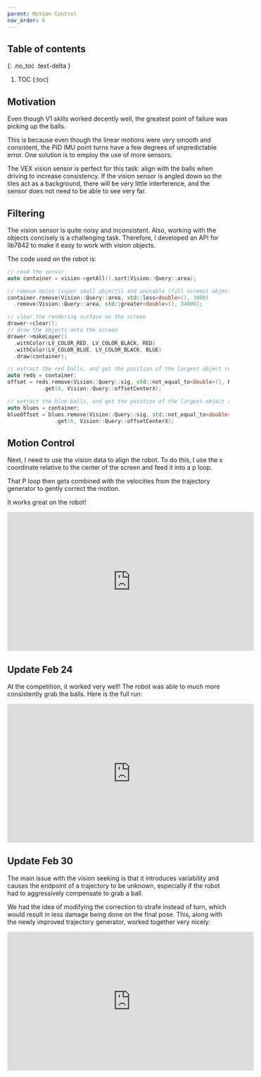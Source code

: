 ```yaml
---
parent: Motion Control
nav_order: 6
---
```


<!-- prettier-ignore-start -->
## Table of contents
{: .no_toc .text-delta }
1. TOC 
{:toc}

<!-- prettier-ignore-end -->

## Motivation

Even though V1 skills worked decently well, the greatest point of failure was
picking up the balls.

This is because even though the linear motions were very smooth and consistent,
the PID IMU point turns have a few degrees of unpredictable error. One solution
is to employ the use of more sensors.

The VEX vision sensor is perfect for this task: align with the balls when
driving to increase consistency. If the vision sensor is angled down so the
tiles act as a background, there will be very little interference, and the
sensor does not need to be able to see very far.

## Filtering

The vision sensor is quite noisy and inconsistent. Also, working with the
objects concisely is a challenging task. Therefore, I developed an API for
lib7842 to make it easy to work with vision objects.

The code used on the robot is:

```cpp
// read the sensor
auto container = vision->getAll().sort(Vision::Query::area);

// remove noise (super small objects) and unusable (full screen) objects
container.remove(Vision::Query::area, std::less<double>(), 3000)
  .remove(Vision::Query::area, std::greater<double>(), 34000);

// clear the rendering surface on the screen
drawer->clear();
// draw the objects onto the screen
drawer->makeLayer()
  .withColor(LV_COLOR_RED, LV_COLOR_BLACK, RED)
  .withColor(LV_COLOR_BLUE, LV_COLOR_BLACK, BLUE)
  .draw(container);

// extract the red balls, and get the position of the largest object relative to the center of the screen
auto reds = container;
offset = reds.remove(Vision::Query::sig, std::not_equal_to<double>(), RED)
           .get(0, Vision::Query::offsetCenterX);

// extract the blue balls, and get the position of the largest object relative to the center of the screen
auto blues = container;
blueOffset = blues.remove(Vision::Query::sig, std::not_equal_to<double>(), BLUE)
               .get(0, Vision::Query::offsetCenterX);
```

## Motion Control

Next, I need to use the vision data to align the robot. To do this, I use the x
coordinate relative to the center of the screen and feed it into a p loop.

That P loop then gets combined with the velocities from the trajectory generator
to gently correct the motion.

It works great on the robot!

<iframe width="560" height="315" src="https://www.youtube-nocookie.com/embed/mCGwi4Xn0Vk" title="YouTube video player" frameborder="0" allow="accelerometer; autoplay; clipboard-write; encrypted-media; gyroscope; picture-in-picture" allowfullscreen></iframe>

## Update Feb 24

At the competition, it worked very well! The robot was able to much more
consistently grab the balls. Here is the full run:

<iframe width="560" height="315" src="https://www.youtube-nocookie.com/embed/xOU6WEcxbS0" title="YouTube video player" frameborder="0" allow="accelerometer; autoplay; clipboard-write; encrypted-media; gyroscope; picture-in-picture" allowfullscreen></iframe>

## Update Feb 30

The main issue with the vision seeking is that it introduces variability and
causes the endpoint of a trajectory to be unknown, especially if the robot had
to aggressively compensate to grab a ball.

We had the idea of modifying the correction to strafe instead of turn, which
would result in less damage being done on the final pose. This, along with the
newly improved trajectory generator, worked together very nicely:

<iframe width="560" height="315" src="https://www.youtube.com/embed/9Ip8POgMptk" title="YouTube video player" frameborder="0" allow="accelerometer; autoplay; clipboard-write; encrypted-media; gyroscope; picture-in-picture" allowfullscreen></iframe>
